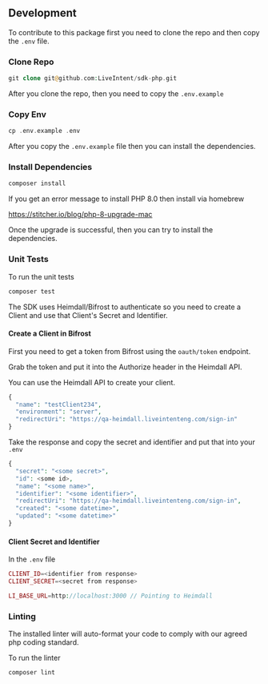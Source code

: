 ## Development

To contribute to this package first you need to clone the repo and then copy the `.env` file.

### Clone Repo
```php
git clone git@github.com:LiveIntent/sdk-php.git
```

After you clone the repo, then you need to copy the `.env.example`

### Copy Env
```php
cp .env.example .env
```

After you copy the `.env.example` file then you can install the dependencies.

### Install Dependencies
```php
composer install
```

If you get an error message to install PHP 8.0 then install via homebrew

https://stitcher.io/blog/php-8-upgrade-mac

Once the upgrade is successful, then you can try to install the dependencies.

### Unit Tests

To run the unit tests

```php
composer test
```

The SDK uses Heimdall/Bifrost to authenticate so you need to create a Client and use that Client's Secret and Identifier. 

#### Create a Client in Bifrost

First you need to get a token from Bifrost using the `oauth/token` endpoint.

Grab the token and put it into the Authorize header in the Heimdall API.

You can use the Heimdall API to create your client.

```php
{
  "name": "testClient234",
  "environment": "server",
  "redirectUri": "https://qa-heimdall.liveintenteng.com/sign-in"
}
```

Take the response and copy the secret and identifier and put that into your `.env`

```php
{
  "secret": "<some secret>",
  "id": <some id>,
  "name": "<some name>",
  "identifier": "<some identifier>",
  "redirectUri": "https://qa-heimdall.liveintenteng.com/sign-in",
  "created": "<some datetime>",
  "updated": "<some datetime>"
}
```

#### Client Secret and Identifier

In the `.env` file

```php
CLIENT_ID=<identifier from response>
CLIENT_SECRET=<secret from response>

LI_BASE_URL=http://localhost:3000 // Pointing to Heimdall
```


### Linting
The installed linter will auto-format your code to comply with our agreed php coding standard.

To run the linter
```php
composer lint
```




